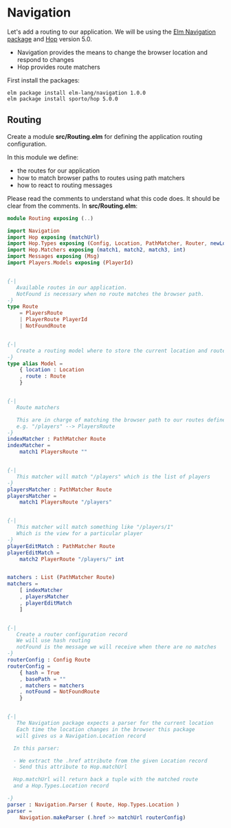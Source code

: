 # Navigation

Let's add a routing to our application. We will be using the [Elm Navigation package](http://package.elm-lang.org/packages/elm-lang/navigation/1.0.0/) and [Hop](https://github.com/sporto/hop) version 5.0.

- Navigation provides the means to change the browser location and respond to changes
- Hop provides route matchers

First install the packages:

```
elm package install elm-lang/navigation 1.0.0
elm package install sporto/hop 5.0.0
```

## Routing

Create a module __src/Routing.elm__ for defining the application routing configuration. 

In this module we define:

- the routes for our application
- how to match browser paths to routes using path matchers
- how to react to routing messages

Please read the comments to understand what this code does. It should be clear from the comments. In __src/Routing.elm__:

```elm
module Routing exposing (..)

import Navigation
import Hop exposing (matchUrl)
import Hop.Types exposing (Config, Location, PathMatcher, Router, newLocation)
import Hop.Matchers exposing (match1, match2, match3, int)
import Messages exposing (Msg)
import Players.Models exposing (PlayerId)


{-|
   Available routes in our application.
   NotFound is necessary when no route matches the browser path.
-}
type Route
    = PlayersRoute
    | PlayerRoute PlayerId
    | NotFoundRoute


{-|
   Create a routing model where to store the current location and route
-}
type alias Model =
    { location : Location
    , route : Route
    }


{-|
   Route matchers

   This are in charge of matching the browser path to our routes defined above.
   e.g. "/players" --> PlayersRoute
-}
indexMatcher : PathMatcher Route
indexMatcher =
    match1 PlayersRoute ""


{-|
   This matcher will match "/players" which is the list of players
-}
playersMatcher : PathMatcher Route
playersMatcher =
    match1 PlayersRoute "/players"


{-|
   This matcher will match something like "/players/1"
   Which is the view for a particular player
-}
playerEditMatch : PathMatcher Route
playerEditMatch =
    match2 PlayerRoute "/players/" int


matchers : List (PathMatcher Route)
matchers =
    [ indexMatcher
    , playersMatcher
    , playerEditMatch
    ]


{-|
   Create a router configuration record
   We will use hash routing
   notFound is the message we will receive when there are no matches
-}
routerConfig : Config Route
routerConfig =
    { hash = True
    , basePath = ""
    , matchers = matchers
    , notFound = NotFoundRoute
    }


{-|
   The Navigation package expects a parser for the current location
   Each time the location changes in the browser this package
   will gives us a Navigation.Location record

  In this parser:

  - We extract the .href attribute from the given Location record
  - Send this attribute to Hop.matchUrl

  Hop.matchUrl will return back a tuple with the matched route
  and a Hop.Types.Location record

-}
parser : Navigation.Parser ( Route, Hop.Types.Location )
parser =
    Navigation.makeParser (.href >> matchUrl routerConfig)

```
